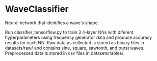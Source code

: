 # WaveClassifier
Neural network that identifies a wave's shape.

Run classifier_tensorflow.py to train 3 4-layer NNs with diferent hyperparameters using frequency generator data and produce accuracy results for each NN. 
Raw data as collected is stored as binary files in datasets/raw/ and contains sine, square, sawtooth, and burst waves.
Preprocessed data is stored in csv files in datasets/tables/.
